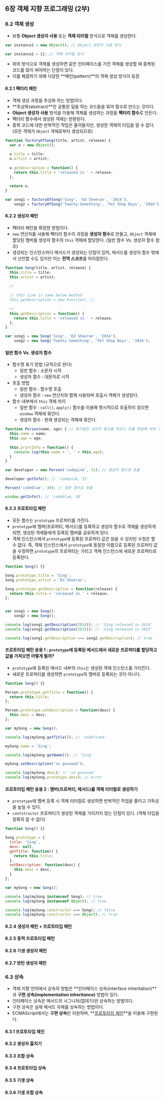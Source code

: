 ## 6장 객체 지향 프로그래밍 (2부)

### 6.2 객체 생성
- 보통 **Object 생성자 사용** 또는 **객체 리터럴** 방식으로 객체를 생성한다.

```javascript
var instance1 = new Object(); // Object 생성자 사용 방식

var instance2 = {}; // 객체 리터럴 방식
```
- 위의 방식으로 객체를 생성하면 같은 인터페이스를 가진 객체를 생성할 때 중복된 코드를 많이 써야하는 단점이 있다.
- 이를 해결하기 위해 다양한 **패턴(pattern)**의 객체 생성 방식이 등장

#### 6.2.1 팩터리 패턴
- 객체 생성 과정을 추상화 하는 방법이다.
- **추상화(abstract)**란 공통된 일을 하는 코드들을 묶어 함수로 만드는 것이다.
- **Object 생성자 사용** 방식을 이용해 객체를 생성하는 과정을 **팩터리 함수**로 만든다.
- 팩터리 함수에서 생성된 객체는 반환된다.
- 중복 코드에 대한 반복적인 작업은 줄어들지만, 생성한 객체의 타입을 알 수 없다. (모든 객체가 ```Object``` 객체로부터 생성되므로)

```javascript
function factoryOfSong(title, artist, release) {
  var o = new Object();
  
  o.title = title;
  o.artist = artist;
  
  o.getDescription = function() {
    return this.title + 'released in ' + release;
  };
  
  return o;
}

var song1 = factoryOfSong('Sing', 'Ed Sheeran', '2014'),
    song2 = factoryOfSong('Twenty-Something', 'Pet Shop Boys', '2016');
```

#### 6.2.2 생성자 패턴
- 팩터리 패턴을 확장한 방법이다.
- ```new``` 연산자를 사용해 팩터리 함수의 과정을 **생성자 함수**로 만들고, ```Object``` 객체에 할당된 멤버를 생성자 함수의 ```this``` 객체에 할당한다. (일반 함수 Vs. 생성자 함수 참조)
- 생성되는 인스턴스마다 메서드가 생성되는 단점이 있어, 메서드를 생성자 함수 밖에서 선언할 수도 있지만 이는 **전역 스코프**를 어지럽힌다.

```javascript
function Song(title, artist, release) {
  this.title = title;
  this.artist = artist;
  
  /*
  
  // this line is same below method
  this.getDescription = new Function(..);
  
  */
  this.getDescription = function() {
    return this.title + 'released in ' + release;
  };
}

var song1 = new Song('Sing', 'Ed Sheeran', '2014'),
    song2 = new Song('Twenty-Something', 'Pet Shop Boys', '2016');
```

#### 일반 함수 Vs. 생성자 함수
- 함수명 표기 방법 (규칙으로 한다)
  - 일반 함수 : 소문자 시작
  - 생성자 함수 : 대문자로 시작
- 호출 방법
  - 일반 함수 : 함수명 호출 
  - 생성자 함수 : ```new``` 연산자와 함께 사용되며 호출시 객체가 생성된다.
- 함수 내부에서 ```this``` 객체 차이
  - 일반 함수 : ```call()```, ```apply()``` 함수를 이용해 명시적으로 호출하지 않으면 ```window``` 객체에 묶인다.
  - 생성자 함수 : 현재 생성되는 객체에 묶인다.

```javascript
function Person(name, age) { // 표기법은 생성자 함수를 따르나 호출 방법에 따라 구분된다.
  this.name = name;
  this.age = age;
  
  this.printInfo = function() {
    console.log(this.name + ', ' + this.age);
  }
}

var developer = new Person('codepink', 31); // 생성자 함수로 호출

developer.getInfo(); // 'codepink, 31'

Person('codeblue', 30); // 일반 함수로 호출

window.getInfo(); // 'codeblue, 30'
```

#### 6.2.3 프로토타입 패턴
- 모든 함수는 ```prototype``` 프로퍼티를 가진다.
- ```prototype```에 멤버(프로퍼티, 메서드)를 등록하고 생성자 함수로 객체를 생성하게 되면, 생성된 객체들에게 등록된 멤버를 공유하게 된다.
- 객체 인스턴스에서 ```prototype```에 등록된 프로퍼티 값은 읽을 수 있지만 수정은 할 수 없다. 즉, 객체 인스턴스에서 ```prototype```에 동일한 이름으로 등록된 프로퍼티 값을 수정하면 ```prototype```의 프로퍼티는 가리고 객체 인스턴스에 새로운 프로퍼티로 등록된다.

```javascript
function Song() {}

Song.prototype.title = 'Sing';
Song.prototype.artist = 'Ed Sheeran';

Song.prototype.getDescription = function(release) {
  return this.title + 'released in ' + release;
};


var song1 = new Song(),
    song2 = new Song();

console.log(song1.getDescription(2014)); // 'Sing released in 2014'
console.log(song2.getDescription(2015)); // 'Sing released in 2015'

console.log(song1.getDescription === song2.getDescription); // true

```

#### 프로토타입 패턴 응용 1 : ```prototype```에 등록된 메서드에서 새로운 프로퍼티를 할당하고 값을 가져오면 어떻게 될까?
- ```prototype```에 등록된 메서드 내부의 ```this```는 생성된 객체 인스턴스를 가리킨다.
- 새로운 프로퍼티를 생성하면 ```prototype```의 멤버로 등록되는 것이 아니다.

```javascript
function Song() {}

Person.prototype.getTitle = function() {
  return this.title;
};

Person.prototype.setDescription = function(desc) {
  this.desc = desc;
};

var mySong = new Song();

console.log(mySong.getTitle()); // 'undefined'

mySong.name = 'Sing';

console.log(mySong.getName()); // 'Sing'

mySong.setDescription('so goooood');

console.log(mySong.desc); // 'so goooood'
console.log(mySong.prototype.desc); // error
```

#### 프로토타입 패턴 응용 2 : 멤버(프로퍼티, 메서드)를 객체 리터럴로 생성하기
- ```prototype```에 멤버 등록 시 객체 리터럴로 생성하면 반복적인 작업을 줄이고 가독성을 높일 수 있다.
- ```contstructor``` 프로퍼티가 생성된 객체를 가리키지 않는 단점이 있다. (객체 타입을 정확히 알 수 없다)

```javascript
function Song() {}

Song.prototype = {
  title: 'Sing',
  desc: null,
  getTitle: function() {
    return this.title;
  },
  setDescription: function(desc) {
    this.desc = desc;
  }
};

var mySong = new Song();

console.log(mySong instanceof Song); // true
console.log(mySong instanceof Object); // true

console.log(mySong.constructor === Song); // false
console.log(mySong.constructor === Object); // true

```

#### 6.2.4 생성자 패턴 + 프로토타입 패턴

#### 6.2.5 동적 프로토타입 패턴

#### 6.2.6 기생 생성자 패턴

#### 6.2.7 방탄 생성자 패턴


### 6.3 상속
- 객체 지향 언어에서 상속의 방법은 **인터페이스 상속(interface inheritation)**과 **구현 상속(implementation inheritance)** 방법이 있다.
- 인터페이스 상속은 메서드의 시그니처(껍데기)만 상속하는 방법이다.
- 구현 상속은 실제 메서드 자체를 상속하는 방법이다.
- ECMAScript에서는 **구현 상속**만 지원하며, **[프로토타입 체인](https://github.com/codepink/codepink.github.com/blob/master/_posts/2016-03-05-prototype.md)**을 이용해 구현된다.

#### 6.3.1 프로토타입 체인

#### 6.3.2 생성자 훔치기

#### 6.3.3 조합 상속

#### 6.3.4 프로토타입 상속

#### 6.3.5 기생 상속

#### 6.3.6 기생 조합 상속

